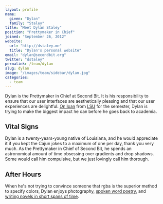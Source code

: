 ```yaml
---
layout: profile
name:
  given: "Dylan"
  family: "Staley"
title: "Meet Dylan Staley"
position: "Prettymaker in Chief"
joined: "September 26, 2012"
website:
  url: "http://dstaley.me"
  title: "Dylan's personal website"
email: "dylan@secondbit.org"
twitter: "dstaley"
permalink: /team/dylan
slug: dylan
image: "/images/team/sidebar/dylan.jpg"
categories:
  - team
---
```

Dylan is the Prettymaker in Chief at Second Bit. It is his responsibility to ensure that our user interfaces are aesthetically pleasing and that our user experiences are delightful. [On loan](/blog/prettymaker-in-chief) from [LSU](http://www.lsu.edu) for the semester, Dylan is trying to make the biggest impact he can before he goes back to academia.

<!-- break -->

## Vital Signs

Dylan is a twenty-years-young native of Louisiana, and he would appreciate it if you kept the Cajun jokes to a maximum of one per day, thank you very much. As the Prettymaker in Chief of Second Bit, he spends an astronomical amount of time obsessing over gradients and drop shadows. Some would call him compulsive, but we just lovingly call him thorough.

## After Hours

When he's not trying to convince someone that rgba is the superior method to specify colors, Dylan enjoys photography, [spoken word poetry](http://www.youtube.com/watch?v=g5wuMkxkpXQ), and [writing novels in short spans of time](http://nanowrimo.org).
